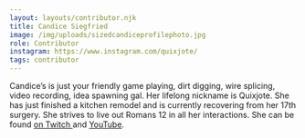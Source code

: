 ```yaml
---
layout: layouts/contributor.njk
title: Candice Siegfried
image: /img/uploads/sizedcandiceprofilephoto.jpg
role: Contributor
instagram: https://www.instagram.com/quixjote/
tags: contributor
---
```

Candice’s is just your friendly game playing, dirt digging, wire splicing, video recording, idea spawning gal. Her lifelong nickname is Quixjote. She has just finished a kitchen remodel and is currently recovering from her 17th surgery. She strives to live out Romans 12 in all her interactions. She can be found [on Twitch ](https://www.twitch.tv/Quixjote)and [](https://www.youtube.com/user/Quixjote/)[YouTube](https://www.youtube.com/user/Quixjote/).